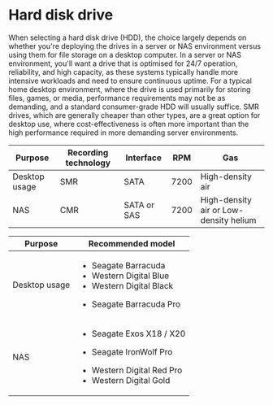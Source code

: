 # Hard disk drive

When selecting a hard disk drive (HDD), the choice largely depends on whether you're deploying the drives in a server or NAS environment versus using them for file storage on a desktop computer. In a server or NAS environment, you'll want a drive that is optimised for 24/7 operation, reliability, and high capacity, as these systems typically handle more intensive workloads and need to ensure continuous uptime. For a typical home desktop environment, where the drive is used primarily for storing files, games, or media, performance requirements may not be as demanding, and a standard consumer-grade HDD will usually suffice. SMR drives, which are generally cheaper than other types, are a great option for desktop use, where cost-effectiveness is often more important than the high performance required in more demanding server environments.

| Purpose       | Recording technology | Interface   | RPM  | Gas                                    |
| ------------- | -------------------- | ----------- | ---- | -------------------------------------- |
| Desktop usage | SMR                  | SATA        | 7200 | High-density air                       |
| NAS           | CMR                  | SATA or SAS | 7200 | High-density air or Low-density helium |

| Purpose       | Recommended model                                                                                                                                    |
| ------------- | ---------------------------------------------------------------------------------------------------------------------------------------------------- |
| Desktop usage | <ul><li>Seagate Barracuda</li><li>Western Digital Blue</li><li>Western Digital Black</li><li><p>Seagate Barracuda Pro</p><p></p></li></ul>           |
| NAS           | <ul><li>Seagate Exos X18 / X20</li></ul><ul><li>Seagate IronWolf Pro</li></ul><ul><li>Western Digital Red Pro</li><li>Western Digital Gold</li></ul> |
